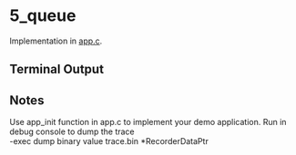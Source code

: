 # 5_queue

Implementation in [app.c](./app.c).

## Terminal Output

## Notes
Use app_init function in app.c to implement your demo application.
Run in debug console to dump the trace  
-exec dump binary value trace.bin *RecorderDataPtr